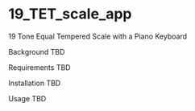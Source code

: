 # 19_TET_scale_app
19 Tone Equal Tempered Scale with a Piano Keyboard

Background
TBD

Requirements
TBD

Installation
TBD

Usage
TBD
